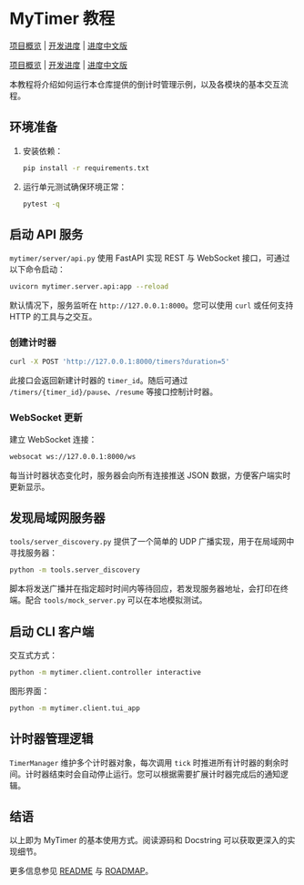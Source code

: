 # MyTimer 教程
[项目概览](README.md) | [开发进度](ROADMAP.md) | [进度中文版](ROADMAP.zh.md)


[项目概览](README.md) | [开发进度](ROADMAP.md) | [进度中文版](ROADMAP.zh.md)



本教程将介绍如何运行本仓库提供的倒计时管理示例，以及各模块的基本交互流程。

## 环境准备

1. 安装依赖：
   ```bash
   pip install -r requirements.txt
   ```
2. 运行单元测试确保环境正常：
   ```bash
   pytest -q
   ```

## 启动 API 服务

`mytimer/server/api.py` 使用 FastAPI 实现 REST 与 WebSocket 接口，可通过以下命令启动：

```bash
uvicorn mytimer.server.api:app --reload
```

默认情况下，服务监听在 `http://127.0.0.1:8000`。您可以使用 `curl` 或任何支持 HTTP 的工具与之交互。

### 创建计时器

```bash
curl -X POST 'http://127.0.0.1:8000/timers?duration=5'
```

此接口会返回新建计时器的 `timer_id`。随后可通过 `/timers/{timer_id}/pause`、`/resume` 等接口控制计时器。

### WebSocket 更新

建立 WebSocket 连接：

```bash
websocat ws://127.0.0.1:8000/ws
```

每当计时器状态变化时，服务器会向所有连接推送 JSON 数据，方便客户端实时更新显示。

## 发现局域网服务器

`tools/server_discovery.py` 提供了一个简单的 UDP 广播实现，用于在局域网中寻找服务器：

```bash
python -m tools.server_discovery
```

脚本将发送广播并在指定超时时间内等待回应，若发现服务器地址，会打印在终端。配合 `tools/mock_server.py` 可以在本地模拟测试。

## 启动 CLI 客户端

交互式方式：
```bash
python -m mytimer.client.controller interactive
```

图形界面：
```bash
python -m mytimer.client.tui_app
```

## 计时器管理逻辑

`TimerManager` 维护多个计时器对象，每次调用 `tick` 时推进所有计时器的剩余时间。计时器结束时会自动停止运行。您可以根据需要扩展计时器完成后的通知逻辑。

## 结语

以上即为 MyTimer 的基本使用方式。阅读源码和 Docstring 可以获取更深入的实现细节。

更多信息参见 [README](README.md) 与 [ROADMAP](ROADMAP.md)。
